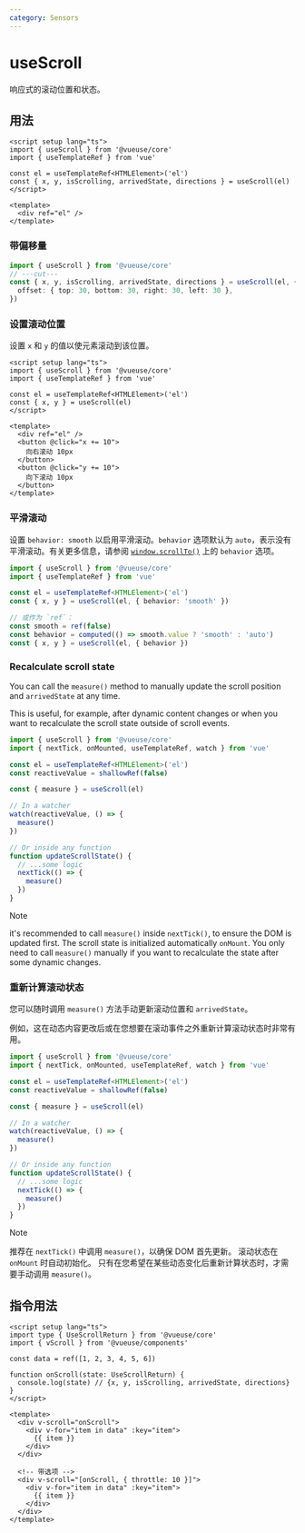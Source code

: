 ```yaml
---
category: Sensors
---
```


# useScroll

响应式的滚动位置和状态。

## 用法

```vue
<script setup lang="ts">
import { useScroll } from '@vueuse/core'
import { useTemplateRef } from 'vue'

const el = useTemplateRef<HTMLElement>('el')
const { x, y, isScrolling, arrivedState, directions } = useScroll(el)
</script>

<template>
  <div ref="el" />
</template>
```

### 带偏移量

```ts
import { useScroll } from '@vueuse/core'
// ---cut---
const { x, y, isScrolling, arrivedState, directions } = useScroll(el, {
  offset: { top: 30, bottom: 30, right: 30, left: 30 },
})
```

### 设置滚动位置

设置 `x` 和 `y` 的值以使元素滚动到该位置。

```vue
<script setup lang="ts">
import { useScroll } from '@vueuse/core'
import { useTemplateRef } from 'vue'

const el = useTemplateRef<HTMLElement>('el')
const { x, y } = useScroll(el)
</script>

<template>
  <div ref="el" />
  <button @click="x += 10">
    向右滚动 10px
  </button>
  <button @click="y += 10">
    向下滚动 10px
  </button>
</template>
```

### 平滑滚动

设置 `behavior: smooth` 以启用平滑滚动。`behavior` 选项默认为 `auto`，表示没有平滑滚动。有关更多信息，请参阅 [`window.scrollTo()`](https://developer.mozilla.org/en-US/docs/Web/API/Window/scrollTo) 上的 `behavior` 选项。

```ts
import { useScroll } from '@vueuse/core'
import { useTemplateRef } from 'vue'

const el = useTemplateRef<HTMLElement>('el')
const { x, y } = useScroll(el, { behavior: 'smooth' })

// 或作为 `ref`：
const smooth = ref(false)
const behavior = computed(() => smooth.value ? 'smooth' : 'auto')
const { x, y } = useScroll(el, { behavior })
```

### Recalculate scroll state

You can call the `measure()` method to manually update the scroll position and `arrivedState` at any time.

This is useful, for example, after dynamic content changes or when you want to recalculate the scroll state outside of scroll events.

```ts
import { useScroll } from '@vueuse/core'
import { nextTick, onMounted, useTemplateRef, watch } from 'vue'

const el = useTemplateRef<HTMLElement>('el')
const reactiveValue = shallowRef(false)

const { measure } = useScroll(el)

// In a watcher
watch(reactiveValue, () => {
  measure()
})

// Or inside any function
function updateScrollState() {
  // ...some logic
  nextTick(() => {
    measure()
  })
}
```

> [!NOTE]
> it's recommended to call `measure()` inside `nextTick()`, to ensure the DOM is updated first.
> The scroll state is initialized automatically `onMount`.
> You only need to call `measure()` manually if you want to recalculate the state after some dynamic changes.

### 重新计算滚动状态

您可以随时调用 `measure()` 方法手动更新滚动位置和 `arrivedState`。

例如，这在动态内容更改后或在您想要在滚动事件之外重新计算滚动状态时非常有用。

```ts
import { useScroll } from '@vueuse/core'
import { nextTick, onMounted, useTemplateRef, watch } from 'vue'

const el = useTemplateRef<HTMLElement>('el')
const reactiveValue = shallowRef(false)

const { measure } = useScroll(el)

// In a watcher
watch(reactiveValue, () => {
  measure()
})

// Or inside any function
function updateScrollState() {
  // ...some logic
  nextTick(() => {
    measure()
  })
}
```

> [!NOTE]
> 推荐在 `nextTick()` 中调用 `measure()`，以确保 DOM 首先更新。
> 滚动状态在 `onMount` 时自动初始化。
> 只有在您希望在某些动态变化后重新计算状态时，才需要手动调用 `measure()`。

## 指令用法

```vue
<script setup lang="ts">
import type { UseScrollReturn } from '@vueuse/core'
import { vScroll } from '@vueuse/components'

const data = ref([1, 2, 3, 4, 5, 6])

function onScroll(state: UseScrollReturn) {
  console.log(state) // {x, y, isScrolling, arrivedState, directions}
}
</script>

<template>
  <div v-scroll="onScroll">
    <div v-for="item in data" :key="item">
      {{ item }}
    </div>
  </div>

  <!-- 带选项 -->
  <div v-scroll="[onScroll, { throttle: 10 }]">
    <div v-for="item in data" :key="item">
      {{ item }}
    </div>
  </div>
</template>
```
